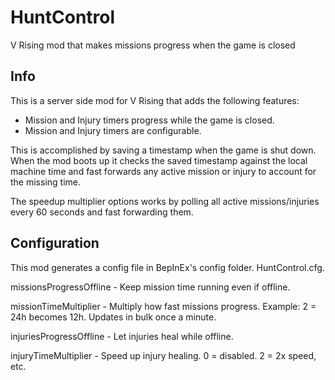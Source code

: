 # HuntControl
 V Rising mod that makes missions progress when the game is closed

## Info
This is a server side mod for V Rising that adds the following features:

* Mission and Injury timers progress while the game is closed.
* Mission and Injury timers are configurable.

This is accomplished by saving a timestamp when the game is shut down. When the mod boots up it checks the saved timestamp against the local machine time and fast forwards any active mission or injury to account for the missing time.

The speedup multiplier options works by polling all active missions/injuries every 60 seconds and fast forwarding them.

## Configuration
This mod generates a config file in BepInEx's config folder. HuntControl.cfg.

missionsProgressOffline - Keep mission time running even if offline.

missionTimeMultiplier   - Multiply how fast missions progress. Example: 2 = 24h becomes 12h. Updates in bulk once a minute.

injuriesProgressOffline - Let injuries heal while offline.

injuryTimeMultiplier - Speed up injury healing. 0 = disabled. 2 = 2x speed, etc.